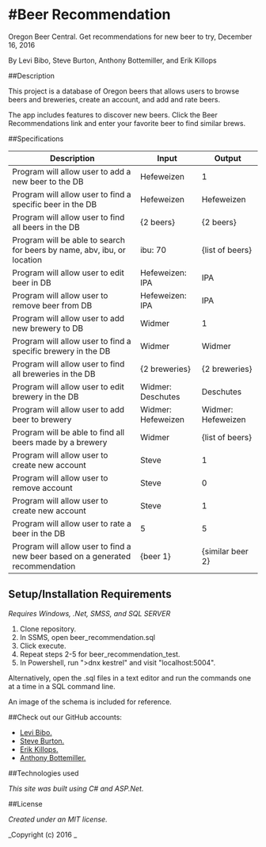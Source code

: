 #Beer Recommendation
===========================

Oregon Beer Central. Get recommendations for new beer to try, December 16, 2016

By Levi Bibo, Steve Burton, Anthony Bottemiller, and Erik Killops

##Description

This project is a database of Oregon beers that allows users to browse beers and breweries, create an account, and add and rate beers.

The app includes features to discover new beers. Click the Beer Recommendations link and enter your favorite beer to find similar brews.

##Specifications

| Description                                                                    | Input              | Output             |
|--------------------------------------------------------------------------------|--------------------|--------------------|
| Program will allow user to add a new beer to the DB                            | Hefeweizen         | 1                  |
| Program will allow user to find a specific beer in the DB                      | Hefeweizen         | Hefeweizen         |
| Program will allow user to find all beers in the DB                            | {2 beers}          | {2 beers}          |
| Program will be able to search for beers by name, abv, ibu, or location        | ibu: 70            | {list of beers}    |
| Program will allow user to edit beer in DB                                     | Hefeweizen: IPA    | IPA                |
| Program will allow user to remove beer from DB                                 | Hefeweizen: IPA    | IPA                |
| Program will allow user to add new brewery to DB                               | Widmer             | 1                  |
| Program will allow user to find a specific brewery in the DB                   | Widmer             | Widmer             |
| Program will allow user to find all breweries in the DB                        | {2 breweries}      | {2 breweries}      |
| Program will allow user to edit brewery in the DB                              | Widmer: Deschutes  | Deschutes          |
| Program will allow user to add beer to brewery                                 | Widmer: Hefeweizen | Widmer: Hefeweizen |
| Program will be able to find all beers made by a brewery                       | Widmer             | {list of beers}    |
| Program will allow user to create new account                                  | Steve              | 1                  |
| Program will allow user to remove account                                      | Steve              | 0                  |
| Program will allow user to create new account                                  | Steve              | 1                  |
| Program will allow user to rate a beer in the DB                               | 5                  | 5                  |
| Program will allow user to find a new beer based on a generated recommendation | {beer 1}           | {similar beer 2}   |

## Setup/Installation Requirements

_Requires Windows, .Net, SMSS, and SQL SERVER_

1. Clone repository.
2. In SSMS, open beer_recommendation.sql
3. Click execute.
4. Repeat steps 2-5 for beer_recommendation_test.
5. In Powershell,  run ">dnx kestrel" and visit "localhost:5004".

Alternatively, open the .sql files in a text editor and run the commands one at a time in a SQL command line.

An image of the schema is included for reference.


##Check out our GitHub accounts:
* [Levi Bibo.](https://www.github.com/levibibo)
* [Steve Burton.](https://www.github.com/steve-burton)
* [Erik Killops.](https://www.github.com/ekillops)
* [Anthony Bottemiller.](https://www.github.com/anthonybottemiller)

##Technologies used

_This site was built using C# and ASP.Net._

##License

_Created under an MIT license._

_Copyright (c) 2016 _
